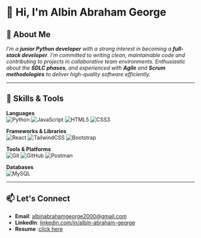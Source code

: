 # 👋 Hi, I'm Albin Abraham George

<!-- <p align="center">
  <img src="../albin-abraham-george2000/assests/logo.webp" alt="Banner" style="width:100%; height:auto;" />
</p> -->

## 🚀 About Me
*I'm a **junior Python developer** with a strong interest in becoming a **full-stack developer**.
I’m committed to writing clean, maintainable code and contributing to projects in collaborative team environments.
Enthusiastic about the **SDLC phases**, and experienced with **Agile** and **Scrum methodologies** to deliver high-quality software efficiently.*

---

## 🔧 Skills & Tools

**Languages**  
![Python](https://img.shields.io/badge/Python-3776AB?logo=python&logoColor=white)
![JavaScript](https://img.shields.io/badge/JavaScript-F7DF1E?logo=javascript&logoColor=black)
![HTML5](https://img.shields.io/badge/HTML5-E34F26?logo=html5&logoColor=white)
![CSS3](https://img.shields.io/badge/CSS3-1572B6?logo=css&logoColor=white)

**Frameworks & Libraries**  
![React](https://img.shields.io/badge/React-61DAFB?logo=react&logoColor=black)
![TailwindCSS](https://img.shields.io/badge/TailwindCSS-06B6D4?logo=tailwindcss&logoColor=white)
![Bootstrap](https://img.shields.io/badge/Bootstrap-7952B3?logo=bootstrap&logoColor=white)

**Tools & Platforms**  
![Git](https://img.shields.io/badge/Git-F05032?logo=git&logoColor=white)
![GitHub](https://img.shields.io/badge/GitHub-181717?logo=github&logoColor=white)
![Postman](https://img.shields.io/badge/Postman-FF6C37?logo=postman&logoColor=white)

**Databases**  
![MySQL](https://img.shields.io/badge/MySQL-4479A1?logo=mysql&logoColor=white)

<!-- **Algorithms**  
![Dynamic Programming](https://img.shields.io/badge/Dynamic%20Programming-4B8BBE?logo=codeforces&logoColor=white) -->




<!-- ## 📌 Featured Projects
| Project | Description | Tech Stack |
|---------|-------------|------------|
| [**Blog**](https://github.com/albin-abraham-george/bill-interface) | Modular billing system with dynamic items, tax/discount, and PDF export | React, TS, Tailwind, Shadcn/UI |
| [**DoctorAppointment**](https://github.com/albin-abraham-george/doctor-appointment) | Modular forms for examination, prescriptions, and lab reports | React, TS, useReducer, Shadcn/UI | -->


---

## 📫 Let's Connect
- **Email**: albinabrahamgeorge2000@gmail.com  
- **LinkedIn**: [linkedin.com/in/albin-abraham-george](https://www.linkedin.com/in/albin-abraham-george-4066a8268/)  
- **Resume** :[click here](./assests/AlbinAbrahamGeorgeResume%20(2)%20(1).pdf)  
